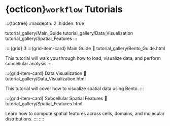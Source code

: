 # {octicon}`workflow` Tutorials

:::{toctree}
:maxdepth: 2
:hidden: true
   
tutorial_gallery/Main_Guide
tutorial_gallery/Data_Visualization
tutorial_gallery/Spatial_Features
:::

::::{grid} 3
:::{grid-item-card}  Main Guide
:link: tutorial_gallery/Bento_Guide.html

This tutorial will walk you through how to load, visualize data, and perform subcellular analysis.
:::

:::{grid-item-card}  Data Visualization
:link: tutorial_gallery/Data_Visualization.html

This tutorial will cover how to visualize spatial data using Bento.
:::

:::{grid-item-card}  Subcellular Spatial Features
:link: tutorial_gallery/Spatial_Features.html

Learn how to compute spatial features across cells, domains, and molecular distributions.
:::
::::